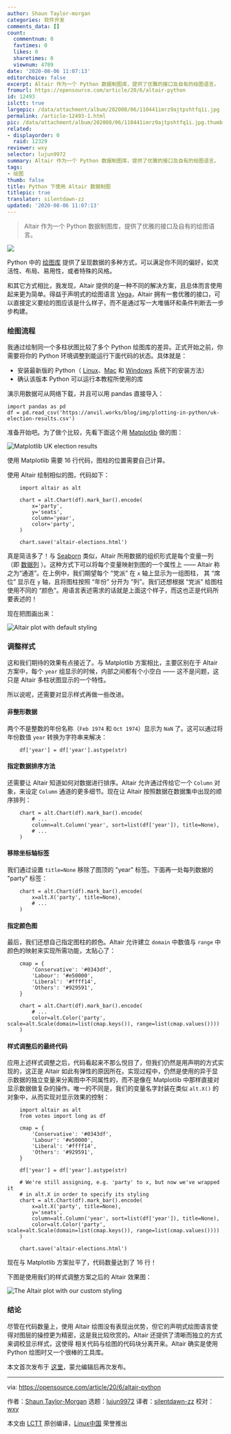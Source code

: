 ```yaml
---
author: Shaun Taylor-morgan
categories: 软件开发
comments_data: []
count:
  commentnum: 0
  favtimes: 0
  likes: 0
  sharetimes: 0
  viewnum: 4789
date: '2020-08-06 11:07:13'
editorchoice: false
excerpt: Altair 作为一个 Python 数据制图库，提供了优雅的接口及自有的绘图语言。
fromurl: https://opensource.com/article/20/6/altair-python
id: 12493
islctt: true
largepic: /data/attachment/album/202008/06/110441imrz9ajtpshtfq1i.jpg
permalink: /article-12493-1.html
pic: /data/attachment/album/202008/06/110441imrz9ajtpshtfq1i.jpg.thumb.jpg
related:
- displayorder: 0
  raid: 12329
reviewer: wxy
selector: lujun9972
summary: Altair 作为一个 Python 数据制图库，提供了优雅的接口及自有的绘图语言。
tags:
- 绘图
thumb: false
title: Python 下使用 Altair 数据制图
titlepic: true
translator: silentdawn-zz
updated: '2020-08-06 11:07:13'
---
```



> 
> Altair 作为一个 Python 数据制图库，提供了优雅的接口及自有的绘图语言。
> 
> 
> 


![](/data/attachment/album/202008/06/110441imrz9ajtpshtfq1i.jpg)


Python 中的 [绘图库](/article-12327-1.html) 提供了呈现数据的多种方式，可以满足你不同的偏好，如灵活性、布局、易用性，或者特殊的风格。


和其它方式相比，我发现，Altair 提供的是一种不同的解决方案，且总体而言使用起来更为简单。得益于声明式的绘图语言 [Vega](https://vega.github.io/vega/)，Altair 拥有一套优雅的接口，可以直接定义要绘的图应该是什么样子，而不是通过写一大堆循环和条件判断去一步步构建。


### 绘图流程


我通过绘制同一个多柱状图比较了多个 Python 绘图库的差异。正式开始之前，你需要将你的 Python 环境调整到能运行下面代码的状态。具体就是：


* 安装最新版的 Python（ [Linux](https://opensource.com/article/20/4/install-python-linux)、[Mac](https://opensource.com/article/19/5/python-3-default-mac) 和 [Windows](https://opensource.com/article/19/8/how-install-python-windows) 系统下的安装方法）
* 确认该版本 Python 可以运行本教程所使用的库


演示用数据可从网络下载，并且可以用 pandas 直接导入：



```
import pandas as pd
df = pd.read_csv('https://anvil.works/blog/img/plotting-in-python/uk-election-results.csv')

```

准备开始吧。为了做个比较，先看下面这个用 [Matplotlib](https://opensource.com/article/20/5/matplotlib-python) 做的图：


![Matplotlib UK election results](/data/attachment/album/202008/06/110722oae6uu0zuu6bubv0.png "Matplotlib UK election results")


使用 Matplotlib 需要 16 行代码，图柱的位置需要自己计算。


使用 Altair 绘制相似的图，代码如下：



```
    import altair as alt

    chart = alt.Chart(df).mark_bar().encode(
        x='party',
        y='seats',
        column='year',
        color='party',
    )

    chart.save('altair-elections.html')

```

真是简洁多了！与 [Seaborn](https://anvil.works/blog/plotting-in-seaborn) 类似，Altair 所用数据的组织形式是每个变量一列（即 [数据列](https://anvil.works/blog/tidy-data) ）。这种方式下可以将每个变量映射到图的一个属性上 —— Altair 称之为“通道”。在上例中，我们期望每个 “党派” 在 `x` 轴上显示为一组图柱， 其 “席位” 显示在 `y` 轴，且将图柱按照 “年份” 分开为 “列”。我们还想根据 “党派” 给图柱使用不同的 “颜色”。用语言表述需求的话就是上面这个样子，而这也正是代码所要表述的！


现在把图画出来：


![Altair plot with default styling](/data/attachment/album/202008/06/110727ihauqasxq9h732as.png "Altair plot with default styling")


### 调整样式


这和我们期待的效果有点接近了。与 Matplotlib 方案相比，主要区别在于 Altair 方案中，每个 `year` 组显示的时候，内部之间都有个小空白 —— 这不是问题，这只是 Altair 多柱状图显示的一个特性。


所以说呢，还需要对显示样式再做一些改进。


#### 非整形数据


两个不是整数的年份名称（`Feb 1974` 和 `Oct 1974`）显示为 `NaN` 了。这可以通过将年份数值 `year` 转换为字符串来解决：



```
    df['year'] = df['year'].astype(str)

```

#### 指定数据排序方法


还需要让 Altair 知道如何对数据进行排序。Altair 允许通过传给它一个 `Column` 对象，来设定 `Column` 通道的更多细节。现在让 Altair 按照数据在数据集中出现的顺序排列：



```
    chart = alt.Chart(df).mark_bar().encode(
        # ...
        column=alt.Column('year', sort=list(df['year']), title=None),
        # ...
    )

```

#### 移除坐标轴标签


我们通过设置 `title=None` 移除了图顶的 "year" 标签。下面再一处每列数据的 "party" 标签：



```
    chart = alt.Chart(df).mark_bar().encode(
        x=alt.X('party', title=None),
        # ...
    )

```

#### 指定颜色图


最后，我们还想自己指定图柱的颜色。Altair 允许建立 `domain` 中数值与 `range` 中颜色的映射来实现所需功能，太贴心了：



```
    cmap = {
        'Conservative': '#0343df',
        'Labour': '#e50000',
        'Liberal': '#ffff14',
        'Others': '#929591',
    }

    chart = alt.Chart(df).mark_bar().encode(
        # ...
        color=alt.Color('party', scale=alt.Scale(domain=list(cmap.keys()), range=list(cmap.values())))
    )

```

#### 样式调整后的最终代码


应用上述样式调整之后，代码看起来不那么悦目了，但我们仍然是用声明的方式实现的，这正是 Altair 如此有弹性的原因所在。实现过程中，仍然是使用的异于显示数据的独立变量来分离图中不同属性的，而不是像在 Matplotlib 中那样直接对显示数据做复杂的操作。唯一的不同是，我们的变量名字封装在类似 `alt.X()` 的对象中，从而实现对显示效果的控制：



```
    import altair as alt
    from votes import long as df

    cmap = {
        'Conservative': '#0343df',
        'Labour': '#e50000',
        'Liberal': '#ffff14',
        'Others': '#929591',
    }

    df['year'] = df['year'].astype(str)

    # We're still assigning, e.g. 'party' to x, but now we've wrapped it
    # in alt.X in order to specify its styling
    chart = alt.Chart(df).mark_bar().encode(
        x=alt.X('party', title=None),
        y='seats',
        column=alt.Column('year', sort=list(df['year']), title=None),
        color=alt.Color('party', scale=alt.Scale(domain=list(cmap.keys()), range=list(cmap.values())))
    )

    chart.save('altair-elections.html')

```

现在与 Matplotlib 方案扯平了，代码数量达到了 16 行！


下图是使用我们的样式调整方案之后的 Altair 效果图：


![The Altair plot with our custom styling](/data/attachment/album/202008/06/110732gjajux94xnxsuavj.png "The Altair plot with our custom styling.")


### 结论


尽管在代码数量上，使用 Altair 绘图没有表现出优势，但它的声明式绘图语言使得对图层的操控更为精密，这是我比较欣赏的。Altair 还提供了清晰而独立的方式来调校显示样式，这使得 相关代码与绘图的代码块分离开来。Altair 确实是使用 Python 绘图时又一个很棒的工具库。


本文首次发布于 [这里](https://anvil.works/blog/plotting-in-altair)，蒙允编辑后再次发布。




---


via: <https://opensource.com/article/20/6/altair-python>


作者：[Shaun Taylor-Morgan](https://opensource.com/users/shaun-taylor-morgan) 选题：[lujun9972](https://github.com/lujun9972) 译者：[silentdawn-zz](https://github.com/silentdawn-zz) 校对：[wxy](https://github.com/wxy)


本文由 [LCTT](https://github.com/LCTT/TranslateProject) 原创编译，[Linux中国](https://linux.cn/) 荣誉推出
